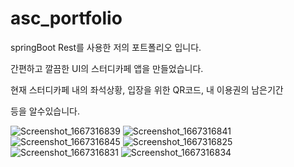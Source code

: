 # asc_portfolio

springBoot Rest를 사용한 저의 포트폴리오 입니다.

간편하고 깔끔한 UI의 스터디카페 앱을 만들었습니다.

현재 스터디카페 내의 좌석상황, 입장을 위한 QR코드, 내 이용권의 남은기간

등을 알수있습니다.


![Screenshot_1667316839](https://user-images.githubusercontent.com/98295182/199273225-eafe44c2-7466-4ef2-8959-7d148bab645f.png)
![Screenshot_1667316841](https://user-images.githubusercontent.com/98295182/199273234-2195b163-f5d8-4ee3-a0ad-3a7471ee312f.png)
![Screenshot_1667316845](https://user-images.githubusercontent.com/98295182/199273236-6b330fc9-133e-4309-b1f7-710f481b76d3.png)
![Screenshot_1667316825](https://user-images.githubusercontent.com/98295182/199273240-bc6c906e-ee30-40da-acdc-16080979b7ec.png)
![Screenshot_1667316831](https://user-images.githubusercontent.com/98295182/199273246-de861cf8-5861-4438-8c7c-48d5f2872772.png)
![Screenshot_1667316834](https://user-images.githubusercontent.com/98295182/199273248-dbdefcf6-c8e4-40c7-89e8-0201f97254c5.png)
